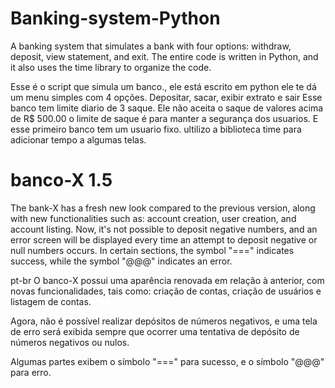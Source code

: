 # Banking-system-Python

A banking system that simulates a bank with four options: withdraw, deposit, view statement, and exit.
The entire code is written in Python,
and it also uses the time library to organize the code.

 Esse é o script que simula um banco., ele está escrito em python
 ele te dá um menu simples com 4 opções. Depositar, sacar, exibir extrato e sair
 Esse banco tem limite diario de 3 saque.
 Ele não aceita o saque de valores acima de R$ 500.00
 o limite de saque é para manter a segurança dos usuarios.
 E esse primeiro banco tem um usuario fixo.
 ultilizo a biblioteca time para adicionar tempo a algumas telas.

# banco-X 1.5
The bank-X has a fresh new look compared to the previous version, along with new functionalities such as: account creation, user creation, and account listing.
Now, it's not possible to deposit negative numbers, and an error screen will be displayed every time an attempt to deposit negative or null numbers occurs. 
In certain sections, the symbol "===" indicates success, while the symbol "@@@" indicates an error.

pt-br
O banco-X possui uma aparência renovada em relação à anterior, com novas funcionalidades, tais como: criação de contas, criação de usuários e listagem de contas.

Agora, não é possível realizar depósitos de números negativos, e uma tela de erro será exibida sempre que ocorrer uma tentativa de depósito de números negativos ou nulos.

Algumas partes exibem o símbolo "===" para sucesso, e o símbolo "@@@" para erro.
